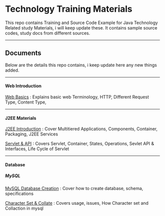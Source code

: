 Technology Training Materials
=============================

This repo contains Training and Source Code Example for Java Technology Related study Materials, i will keep update these. It contains sample source codes, study docs from different sources.

------
Documents
----------------
Below are the details this repo contains, i keep update here any new things added.

------
#### Web Introduction
[Web Basics](/web/1-web-basics.md)
:	Explains basic web Terminology, HTTP, Different Request Type, Content Type,

-----
#### J2EE Materials

[J2EE Introduction](/J2EE/docs/1-j2ee-intro.md)
:	Cover Multitiered Applications, Components, Container, Packaging, J2EE Services

[Servlet & API](/J2EE/docs/2-j2ee-servlet.md)
:	Covers Servlet, Container, States, Operations, Sevlet API & Interfaces, Life Cycle of Servlet

------
#### Database
##### MySQL
[MySQL  Database Creation](/database/mysql/mysql_create_db.md)
:	Cover how to create database, schema, specifications

[Character Set & Collate](/database/mysql/mysql_characterset_collate.md)
:	Covers usage, issues, How Character set and Collaction in mysql
